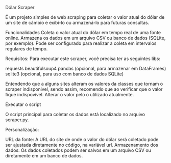 Dólar Scraper

É um projeto simples de web scraping para coletar o valor atual do dólar de um site de câmbio e exibi-lo ou armazená-lo para futuras consultas.

Funcionalidades
Coleta o valor atual do dólar em tempo real de uma fonte online.
Armazena os dados em um arquivo CSV ou banco de dados (SQLite, por exemplo).
Pode ser configurado para realizar a coleta em intervalos regulares de tempo.

Requisitos:
Para executar este scraper, você precisa ter as seguintes libs:

requests
beautifulsoup4
pandas (opcional, para armazenar em DataFrames)
sqlite3 (opcional, para uso com banco de dados SQLite)

Entendendo que a alguns sites alteram os valores da classes que tornam o scraper indisponivel, sendo assim, recomendo que ao verificar que o valor fique indispovível. Alterar o valor pelo o utilizado atualmente.


Executar o script

O script principal para coletar os dados está localizado no arquivo scraper.py.

Personalização:

URL da fonte: A URL do site de onde o valor do dólar será coletado pode ser ajustada diretamente no código, na variável url.
Armazenamento dos dados: Os dados coletados podem ser salvos em um arquivo CSV ou diretamente em um banco de dados. 
